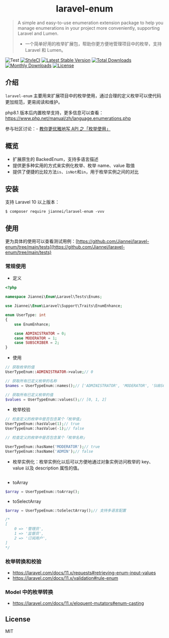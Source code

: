 <h1 align="center"> laravel-enum </h1>

> A simple and easy-to-use enumeration extension package to help you manage enumerations in your project more conveniently, supporting Laravel and Lumen.
> - 一个简单好用的枚举扩展包，帮助你更方便地管理项目中的枚举，支持 Laravel 和 Lumen。

![Test](https://github.com/Jiannei/laravel-enum/workflows/Test/badge.svg?branch=main)
[![StyleCI](https://github.styleci.io/repos/316907996/shield?branch=main)](https://github.styleci.io/repos/316907996?branch=main)
[![Latest Stable Version](https://poser.pugx.org/jiannei/laravel-enum/v)](https://packagist.org/packages/jiannei/laravel-enum) 
[![Total Downloads](https://poser.pugx.org/jiannei/laravel-enum/downloads)](https://packagist.org/packages/jiannei/laravel-enum)
[![Monthly Downloads](https://poser.pugx.org/jiannei/laravel-enum/d/monthly)](https://packagist.org/packages/jiannei/laravel-enum)
[![License](https://poser.pugx.org/jiannei/laravel-enum/license)](https://packagist.org/packages/jiannei/laravel-enum)

## 介绍

`laravel-enum` 主要用来扩展项目中的枚举使用，通过合理的定义枚举可以使代码更加规范，更易阅读和维护。

php8.1 版本后内置枚举支持，更多信息可以查看：https://www.php.net/manual/zh/language.enumerations.php

参与社区讨论：- [教你更优雅地写 API 之「枚举使用」](https://learnku.com/articles/53015)

## 概览

- 扩展原生的 BackedEnum，支持多语言描述
- 提供更多种实用的方式来实例化枚举、枚举 name、value 取值
- 提供了便捷的比较方法`is`、`isNot`和`in`，用于枚举实例之间的对比

## 安装

支持 Laravel 10 以上版本：

```shell
$ composer require jiannei/laravel-enum -vvv
```

## 使用

更为具体的使用可以查看测试用例：[https://github.com/Jiannei/laravel-enum/tree/main/tests](https://github.com/Jiannei/laravel-enum/tree/main/tests)

### 常规使用

- 定义

```php
<?php

namespace Jiannei\Enum\Laravel\Tests\Enums;

use Jiannei\Enum\Laravel\Support\Traits\EnumEnhance;

enum UserType: int
{
    use EnumEnhance;

    case ADMINISTRATOR = 0;
    case MODERATOR = 1;
    case SUBSCRIBER = 2;
}
```

- 使用

```php
// 获取枚举的值
UserTypeEnum::ADMINISTRATOR->value;// 0

// 获取所有已定义枚举的名称
$names = UserTypeEnum::names();// ['ADMINISTRATOR', 'MODERATOR', 'SUBSCRIBER']

// 获取所有已定义枚举的值
$values = UserTypeEnum::values();// [0, 1, 2]
```

- 枚举校验

```php
// 检查定义的枚举中是否包含某个「枚举值」
UserTypeEnum::hasValue(1);// true
UserTypeEnum::hasValue(-1);// false

// 检查定义的枚举中是否包含某个「枚举名称」 

UserTypeEnum::hasName('MODERATOR');// true
UserTypeEnum::hasName('ADMIN');// false
```

- 枚举实例化：枚举实例化以后可以方便地通过对象实例访问枚举的 key、value 以及 description 属性的值。

```php

```

- toArray

```php
$array = UserTypeEnum::toArray();

```

- toSelectArray

```php
$array = UserTypeEnum::toSelectArray();// 支持多语言配置

/*
[
    0 => '管理员',
    1 => '监督员',
    2 => '订阅用户',
]
*/
```

### 枚举转换和校验

- https://laravel.com/docs/11.x/requests#retrieving-enum-input-values
- https://laravel.com/docs/11.x/validation#rule-enum


### Model 中的枚举转换

- https://laravel.com/docs/11.x/eloquent-mutators#enum-casting

## License

MIT
